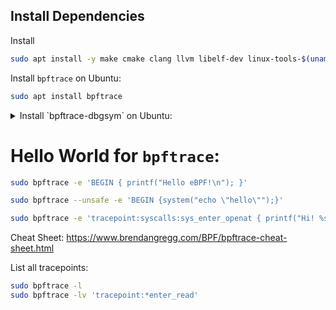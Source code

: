 ## Install Dependencies

Install 

```sh
sudo apt install -y make cmake clang llvm libelf-dev linux-tools-$(uname -r)
```

Install `bpftrace` on Ubuntu:

```sh
sudo apt install bpftrace
```


<details>
<summary>Install `bpftrace-dbgsym` on Ubuntu:</summary>

Add debug symbol packages:

https://wiki.ubuntu.com/Debug%20Symbol%20Packages

```sh
echo "deb http://ddebs.ubuntu.com $(lsb_release -cs) main restricted universe multiverse
deb http://ddebs.ubuntu.com $(lsb_release -cs)-updates main restricted universe multiverse
deb http://ddebs.ubuntu.com $(lsb_release -cs)-proposed main restricted universe multiverse" | \
sudo tee -a /etc/apt/sources.list.d/ddebs.list

sudo apt install ubuntu-dbgsym-keyring

sudo apt-key adv --keyserver keyserver.ubuntu.com --recv-keys F2EDC64DC5AEE1F6B9C621F0C8CAB6595FDFF622

sudo apt-get update

sudo apt install bpftrace-dbgsym
```
</details>

# Hello World for `bpftrace`: 

```sh
sudo bpftrace -e 'BEGIN { printf("Hello eBPF!\n"); }'
```

```sh
sudo bpftrace --unsafe -e 'BEGIN {system("echo \"hello\"");}'
```

```sh
sudo bpftrace -e 'tracepoint:syscalls:sys_enter_openat { printf("Hi! %s %s\n", comm, str(args->filename)) }'
```


Cheat Sheet: https://www.brendangregg.com/BPF/bpftrace-cheat-sheet.html

List all tracepoints: 

```sh
sudo bpftrace -l
sudo bpftrace -lv 'tracepoint:*enter_read' 
```
